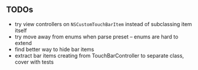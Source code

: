 ## TODOs

* try view controllers on `NSCustomTouchBarItem` instead of subclassing item itself
* try move away from enums when parse preset – enums are hard to extend
* find better way to hide bar items
* extract bar items creating from TouchBarController to separate class, cover with tests
